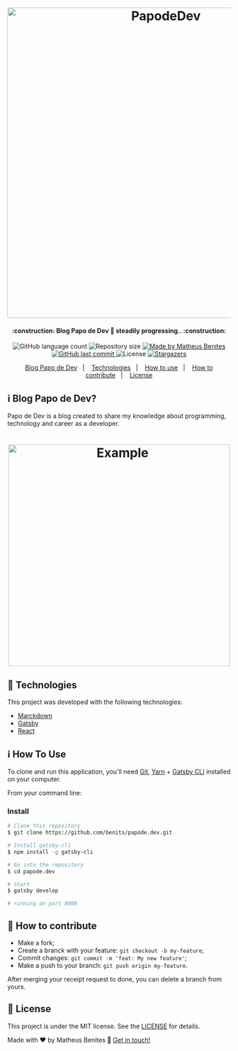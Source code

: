 <h1 align="center">
	<a href="https://papode.dev/" target="_blank">
    <img alt="PapodeDev" title="PapodeDev" src="https://papode.dev/assets/img/papodedev.png" width="700px" />
	</a>
</h1>

<h4 align="center"> 
	:construction: Blog Papo de Dev 🚀 steadily progressing.. :construction:
</h4>
<p align="center">
  <img alt="GitHub language count" src="https://img.shields.io/github/languages/count/benits/papode.dev?color=%2304D361">

  <img alt="Repository size" src="https://img.shields.io/github/repo-size/benits/papode.dev">
	
  <a href="https://www.linkedin.com/in/benites-amorim/">
    <img alt="Made by Matheus Benites" src="https://img.shields.io/badge/made%20by-MatheusBenites-%2304D361">
  </a>

  <a href="https://github.com/benits/papode.dev/commits/master">
    <img alt="GitHub last commit" src="https://img.shields.io/github/last-commit/benits/papode.dev">
  </a>

  <img alt="License" src="https://img.shields.io/badge/license-MIT-brightgreen">
   <a href="https://github.com/benits/papode.dev/stargazers">
    <img alt="Stargazers" src="https://img.shields.io/github/stars/benits/papode.dev?style=social">
  </a>
</p>

<p align="center">
  <a href="#-papodedev">Blog Papo de Dev</a>&nbsp;&nbsp;&nbsp;|&nbsp;&nbsp;&nbsp;
  <a href="#rocket-Technologies">Technologies</a>&nbsp;&nbsp;&nbsp;|&nbsp;&nbsp;&nbsp;
  <a href="#-how-to-use">How to use</a>&nbsp;&nbsp;&nbsp;|&nbsp;&nbsp;&nbsp;
  <a href="#-how-to-contribute">How to contribute</a>&nbsp;&nbsp;&nbsp;|&nbsp;&nbsp;&nbsp;
  <a href="#memo-license">License</a>
</p>

## :information_source: Blog Papo de Dev?

Papo de Dev is a blog created to share my knowledge about programming, technology and career as a developer.

<h1 align="center">
    <img alt="Example" title="Example" src="https://papode.dev/assets/img/papo.png" width="500px" />
</h1>


## :rocket: Technologies

This project was developed with the following technologies:

- [Marckdown][marckdown]
- [Gatsby][gatsbyjs]
- [React][reactjs]


## :information_source: How To Use

To clone and run this application, you'll need [Git][git], [Yarn][yarn] + [Gatsby CLI][gatsby-cli] installed on your computer.

From your command line:

### Install 

```bash
# Clone this repository
$ git clone https://github.com/benits/papode.dev.git

# Install gatsby-cli
$ npm install -g gatsby-cli

# Go into the repository
$ cd papode.dev

# Start 
$ gatsby develop

# running on port 8000
```


## 🤔 How to contribute

- Make a fork;
- Create a branck with your feature: `git checkout -b my-feature`;
- Commit changes: `git commit -m 'feat: My new feature'`;
- Make a push to your branch: `git push origin my-feature`.

After merging your receipt request to done, you can delete a branch from yours.

## :memo: License

This project is under the MIT license. See the [LICENSE](https://github.com/benits/papode.dev/blob/master/LICENSE) for details.


Made with ♥ by Matheus Benites :wave: [Get in touch!](https://www.linkedin.com/in/benites-amorim/)

[nodejs]: https://nodejs.org/
[git]: https://git-scm.com
[gatsbyjs]: https://www.gatsbyjs.org/
[gatsby-cli]: https://www.gatsbyjs.org/docs/quick-start/
[typescript]: https://www.typescriptlang.org/
[expo]: https://expo.io/
[reactjs]: https://reactjs.org
[rn]: https://facebook.github.io/react-native/
[yarn]: https://yarnpkg.com/
[vs]: https://code.visualstudio.com/
[vceditconfig]: https://marketplace.visualstudio.com/items?itemName=EditorConfig.EditorConfig
[vceslint]: https://marketplace.visualstudio.com/items?itemName=dbaeumer.vscode-eslint
[prettier]: https://marketplace.visualstudio.com/items?itemName=esbenp.prettier-vscode
[marckdown]: https://www.markdownguide.org/basic-syntax/
